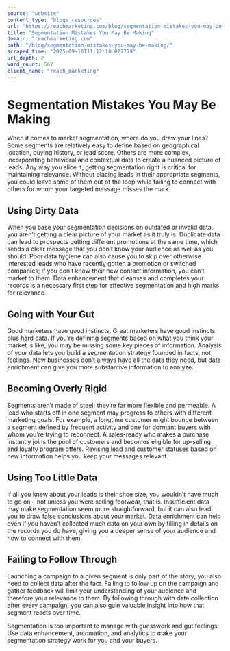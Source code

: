 ```yaml
---
source: "website"
content_type: "blogs_resources"
url: "https://reachmarketing.com/blog/segmentation-mistakes-you-may-be-making/"
title: "Segmentation Mistakes You May Be Making"
domain: "reachmarketing.com"
path: "/blog/segmentation-mistakes-you-may-be-making/"
scraped_time: "2025-09-10T11:12:10.027779"
url_depth: 2
word_count: 567
client_name: "reach_marketing"
---
```


# Segmentation Mistakes You May Be Making

When it comes to market segmentation, where do you draw your lines? Some segments are relatively easy to define based on geographical location, buying history, or lead score. Others are more complex, incorporating behavioral and contextual data to create a nuanced picture of leads. Any way you slice it, getting segmentation right is critical for maintaining relevance. Without placing leads in their appropriate segments, you could leave some of them out of the loop while failing to connect with others for whom your targeted message misses the mark.

## Using Dirty Data

When you base your segmentation decisions on outdated or invalid data, you aren’t getting a clear picture of your market as it truly is. Duplicate data can lead to prospects getting different promotions at the same time, which sends a clear message that you don’t know your audience as well as you should. Poor data hygiene can also cause you to skip over otherwise interested leads who have recently gotten a promotion or switched companies; if you don’t know their new contact information, you can’t market to them. Data enhancement that cleanses and completes your records is a necessary first step for effective segmentation and high marks for relevance.

## Going with Your Gut

Good marketers have good instincts. Great marketers have good instincts plus hard data. If you’re defining segments based on what you think your market is like, you may be missing some key pieces of information. Analysis of your data lets you build a segmentation strategy founded in facts, not feelings. New businesses don’t always have all the data they need, but data enrichment can give you more substantive information to analyze.

## Becoming Overly Rigid

Segments aren’t made of steel; they’re far more flexible and permeable. A lead who starts off in one segment may progress to others with different marketing goals. For example, a longtime customer might bounce between a segment defined by frequent activity and one for dormant buyers with whom you’re trying to reconnect. A sales-ready who makes a purchase instantly joins the pool of customers and becomes eligible for up-selling and loyalty program offers. Revising lead and customer statuses based on new information helps you keep your messages relevant.

## Using Too Little Data

If all you knew about your leads is their shoe size, you wouldn’t have much to go on – not unless you were selling footwear, that is. Insufficient data may make segmentation seem more straightforward, but it can also lead you to draw false conclusions about your market. Data enrichment can help even if you haven’t collected much data on your own by filling in details on the records you do have, giving you a deeper sense of your audience and how to connect with them.

## Failing to Follow Through

Launching a campaign to a given segment is only part of the story; you also need to collect data after the fact. Failing to follow up on the campaign and gather feedback will limit your understanding of your audience and therefore your relevance to them. By following through with data collection after every campaign, you can also gain valuable insight into how that segment reacts over time.

Segmentation is too important to manage with guesswork and gut feelings. Use data enhancement, automation, and analytics to make your segmentation strategy work for you and your buyers.